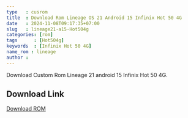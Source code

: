 ```yaml
---
type   : cusrom
title  : Download Rom Lineage OS 21 Android 15 Infinix Hot 50 4G
date   : 2024-11-08T09:17:35+07:00
slug   : lineage21-a15-Hot504g
categories: [rom]
tags      : [Hot504g]
keywords  : [Infinix Hot 50 4G]
name_rom : lineage
author : 
---
```


Download Custom Rom Lineage 21 android 15 Infinix Hot 50 4G.

## Download Link
[Download ROM](/)
